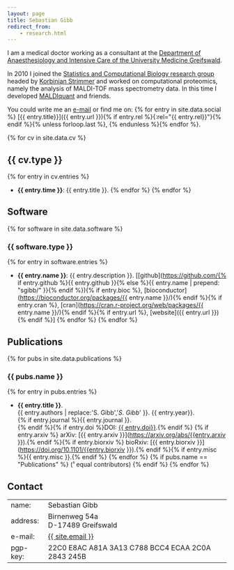 ```yaml
---
layout: page
title: Sebastian Gibb
redirect_from:
    - research.html
---
```


I am a medical doctor working as a consultant at the [Department of Anaesthesiology and Intensive Care of the University Medicine Greifswald](https://www2.medizin.uni-greifswald.de/intensiv/).

In 2010 I joined the [Statistics and Computational Biology research group](https://strimmerlab.github.io)
headed by [Korbinian Strimmer](https://strimmerlab.github.io/korbinian.html) and worked on computational proteomics,
namely the analysis of MALDI-TOF mass spectrometry data. In this time I developed [MALDIquant](https://strimmerlab.github.io/software/maldiquant/) and friends.

You could write me an <a href="mailto:{{ site.email }}">e-mail</a> or find me on:
{% for entry in site.data.social %} [{{ entry.title}}]({{ entry.url }}){% if entry.rel %}{:rel="{{ entry.rel}}"}{% endif %}{% unless forloop.last %}, {% endunless %}{% endfor %}.

<div class="clear"> </div>

{% for cv in site.data.cv %}
## {{ cv.type }}
{% for entry in cv.entries %}
- **{{ entry.time }}**: {{ entry.title }}.
{% endfor %}
{% endfor %}

## Software
{% for software in site.data.software %}
### {{ software.type }}
{% for entry in software.entries %}
- **{{ entry.name }}**: {{ entry.description }}.
  [[github](https://github.com/{% if entry.github %}{{ entry.github }}{% else %}{{ entry.name | prepend: "sgibb/" }}{% endif %}){% if entry.bioc %}, [bioconductor](https://bioconductor.org/packages/{{ entry.name }}/){% endif %}{% if entry.cran %}, [cran](https://cran.r-project.org/web/packages/{{ entry.name }}/){% endif %}{% if entry.url %}, [website]({{ entry.url }}){% endif %}]
{% endfor %}
{% endfor %}

## Publications
{% for pubs in site.data.publications %}
### {{ pubs.name }}
{% for entry in pubs.entries %}
- **{{ entry.title }}**.<br />
  {{ entry.authors | replace:'S. Gibb','*S. Gibb*' }}. {{ entry.year}}.<br />
  {% if entry.journal %}{{ entry.journal }}.<br />{% endif %}{% if entry.doi %}DOI: [{{ entry.doi}}](https://doi.org/{{entry.doi}}).{% endif %} {% if entry.arxiv %} arXiv: [{{ entry.arxiv }}](https://arxiv.org/abs/{{entry.arxiv }}).{% endif %}{% if entry.biorxiv %} bioRxiv: [{{ entry.biorxiv }}](https://doi.org/10.1101/{{entry.biorxiv }}).{% endif %}{% if entry.misc %}{{ entry.misc }}.{% endif %}
{% endfor %}
{% if pubs.name == "Publications" %}
(&sup1; equal contributors)
{% endif %}
{% endfor %}

## Contact

<address>
<table><tbody>
    <tr>
        <td class="col1">name:</td>
        <td class="col2">Sebastian Gibb</td>
    </tr>
    <tr>
        <td class="col1">address:</td>
        <td class="col2">Birnenweg 54a<br>D-17489 Greifswald</td>
    </tr>
    <tr>
        <td class="col1">e-mail:</td>
        <td class="col2"><a href="mailto:{{ site.email}}">{{ site.email }}</a></td>
    </tr>
    <tr>
        <td class="col1">pgp-key:</td>
        <td class="col2">22C0 E8AC A81A 3A13 C788 BCC4 ECAA 2C0A 2843 245B</td>
    </tr>
</tbody></table>
</address>

